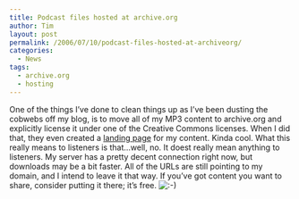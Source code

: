 ```yaml
---
title: Podcast files hosted at archive.org
author: Tim
layout: post
permalink: /2006/07/10/podcast-files-hosted-at-archiveorg/
categories:
  - News
tags:
  - archive.org
  - hosting
---
```

One of the things I&#8217;ve done to clean things up as I&#8217;ve been dusting the cobwebs off my blog, is to move all of my MP3 content to archive.org and explicitly license it under one of the Creative Commons licenses. When I did that, they even created a [landing page][1] for my content. Kinda cool. What this really means to listeners is that&#8230;well, no. It doest really mean anything to listeners. My server has a pretty decent connection right now, but downloads may be a bit faster. All of the URLs are still pointing to my domain, and I intend to leave it that way. If you&#8217;ve got content you want to share, consider putting it there; it&#8217;s free. <img src="http://timshadel.com/wp-includes/images/smilies/icon_smile.gif" alt=":-)" class="wp-smiley" />

 [1]: http://www.archive.org/details/zdotpodcast
